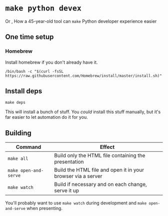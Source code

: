 # `make python devex`

Or , How a 45-year-old tool can `make` Python developer experience easier

## One time setup

### Homebrew

Install homebrew if you don't already have it.

    /bin/bash -c "$(curl -fsSL https://raw.githubusercontent.com/Homebrew/install/master/install.sh)"

## Install deps

    make deps

This will install a bunch of stuff. You _could_ install this stuff manually,
but it's far easier to let automation do it for you.

## Building

|Command|Effect|
|-------|------|
|`make all`| Build only the HTML file containing the presentation |
|`make open-and-serve` | Build the HTML file and open it in your browser via a server |
|`make watch` | Build if necessary and on each change, serve it up |

You'll probably want to use
`make watch` during development and
`make open-and-serve` when presenting.

